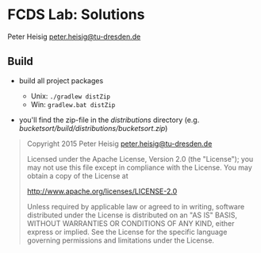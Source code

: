 # FCDS Lab: Solutions

Peter Heisig <peter.heisig@tu-dresden.de>


## Build

- build all project packages 
    - Unix: `./gradlew distZip`
    - Win: `gradlew.bat distZip`

- you'll find the zip-file in the *distributions* directory
  (e.g. *bucketsort/build/distributions/bucketsort.zip*)
  
  
> Copyright 2015 Peter Heisig <peter.heisig@tu-dresden.de>
> 
> Licensed under the Apache License, Version 2.0 (the "License");
> you may not use this file except in compliance with the License.
> You may obtain a copy of the License at
> 
>   http://www.apache.org/licenses/LICENSE-2.0
> 
> Unless required by applicable law or agreed to in writing, software
> distributed under the License is distributed on an "AS IS" BASIS,
> WITHOUT WARRANTIES OR CONDITIONS OF ANY KIND, either express or implied.
> See the License for the specific language governing permissions and
> limitations under the License.
